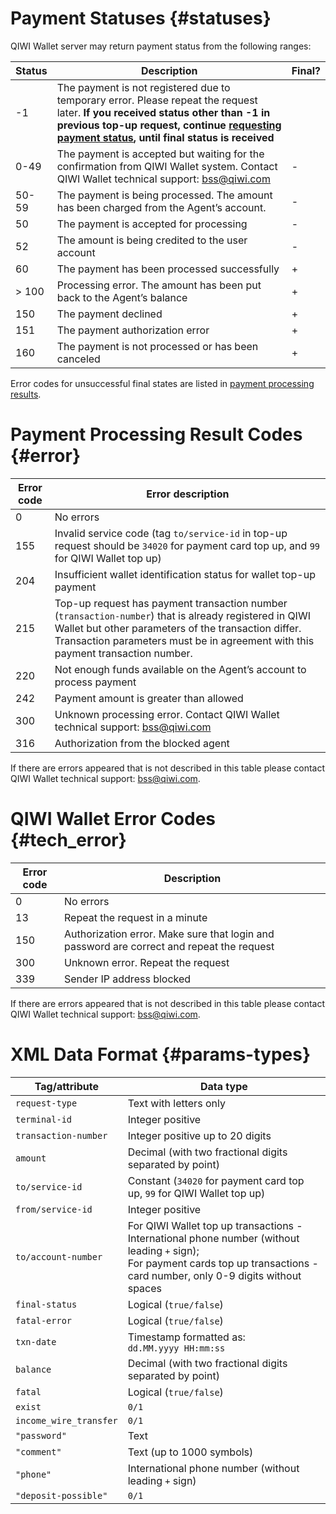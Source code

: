 # Payment Statuses {#statuses}

QIWI Wallet server may return payment status from the following ranges:

Status | Description | Final?
-----|---------|-------------
\-1	| The payment is not registered due to temporary error. Please repeat the request later. **If you received status other than -1 in previous top-up request, continue [requesting payment status](#status), until final status is received**|
0\-49|The payment is accepted but waiting for the confirmation from QIWI Wallet system. Contact QIWI Wallet technical support: <a href="mailto:bss@qiwi.com">bss@qiwi.com</a> | \-
50\-59	| The payment is being processed. The amount has been charged from the Agent’s account.| \-
50|The payment is accepted for processing| \-
52|The amount is being credited to the user account| \-
60|The payment has been processed successfully| \+
\> 100|Processing error. The amount has been put back to the Agent’s balance| \+
150|The payment declined|\+
151|The payment authorization error|\+
160|The payment is not processed or has been canceled|\+

Error codes for unsuccessful final states are listed in [payment processing results](#error).

# Payment Processing Result Codes {#error}

Error code| Error description
-----|--------
0| No errors
155|Invalid service code (tag `to/service-id` in top-up request should be `34020` for payment card top up, and `99` for QIWI Wallet top up)
204 | Insufficient wallet identification status for wallet top-up payment
215| Top-up request has payment transaction number (`transaction-number`) that is already registered in QIWI Wallet but other  parameters of the transaction differ. Transaction parameters must be in agreement with this payment transaction number.
220|Not enough funds available on the Agent’s account to process payment
242|Payment amount is greater than allowed
300|Unknown processing error. Contact QIWI Wallet technical support: <a href="mailto:bss@qiwi.com">bss@qiwi.com</a>
316|Authorization from the blocked agent

If there are errors appeared that is not described in this table please contact QIWI Wallet technical support: <a href="mailto:bss@qiwi.com">bss@qiwi.com</a>.

# QIWI Wallet Error Codes {#tech_error}

Error code|Description
----|------
0|No errors
13|Repeat the request in a minute
150|Authorization error. Make sure that login and password are correct and repeat the request 
300|Unknown error. Repeat the request
339|Sender IP address blocked

If there are errors appeared that is not described in this table please contact QIWI Wallet technical support: <a href="mailto:bss@qiwi.com">bss@qiwi.com</a>.

# XML Data Format {#params-types}

Tag/attribute|Data type
--------|----------
`request-type`|Text with letters only
`terminal-id`|Integer positive
`transaction-number`|Integer positive up to 20 digits
`amount`|Decimal (with two fractional digits separated by point)
`to/service-id`	| Constant (`34020` for payment card top up, `99` for QIWI Wallet top up)
`from/service-id`|Integer positive
`to/account-number`|For QIWI Wallet top up transactions - International phone number (without leading `+` sign);<br>For payment cards top up transactions - card number, only 0-9 digits without spaces
`final-status`|Logical (`true/false`)
`fatal-error`|Logical (`true/false`)
`txn-date`| Timestamp formatted as:<br>`dd.MM.yyyy HH:mm:ss`
`balance`|Decimal (with two fractional digits separated by point)
`fatal`|Logical (`true/false`)
`exist`|`0/1`
`income_wire_transfer`|`0/1`
`"password"`|Text
`"comment"`|Text (up to 1000 symbols)
`"phone"`| International phone number (without leading `+` sign)
`"deposit-possible"`|`0/1`

